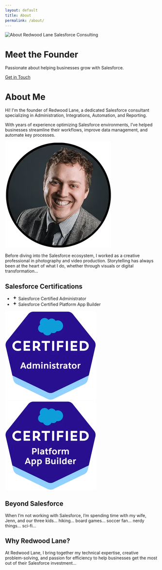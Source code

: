 ```yaml
---
layout: default
title: About
permalink: /about/
---
```


<div class="hero">
    <img src="/images/about/aboutme-hero.webp" srcset="
        /images/about/aboutme-hero-small.webp 480w,
        /images/about/aboutme-hero-medium.webp 768w,
        /images/about/aboutme-hero.webp 1920w" sizes="100vw" alt="About Redwood Lane Salesforce Consulting" class="hero-img">
    <div class="hero-text">
        <div class="hero-content">
            <h1>Meet the Founder</h1>
            <p>Passionate about helping businesses grow with Salesforce.</p>
            <a href="/contact/" class="cta-button">Get in Touch</a>
        </div>
    </div>
</div>

<div class="container">
  <h1>About Me</h1>    
  <div class="about-me-section">
    <div class="about-text">
      <p>Hi! I'm the founder of Redwood Lane, a dedicated Salesforce consultant specializing in Administration, Integrations, Automation, and Reporting.</p>
      <p>With years of experience optimizing Salesforce environments, I’ve helped businesses streamline their workflows, improve data management, and automate key processes.</p>
    </div>
    <div class="about-image">
      <img src="/images/about/me.webp" alt="Headshot of Steven Van Elk">
    </div>
  </div>

  <p>Before diving into the Salesforce ecosystem, I worked as a creative professional in photography and video production. Storytelling has always been at the heart of what I do, whether through visuals or digital transformation...</p>

  <h2>Salesforce Certifications</h2>
  <ul class="certifications">
            <li>
                <svg xmlns="http://www.w3.org/2000/svg" width="16" height="16" viewBox="0 0 24 24" fill="currentColor">
                    <path d="M14.1 10.2 12 3l-2.1 7.2L3 12l6.9 1.8L12 21l2.1-7.2L21 12l-6.9-1.8z" />
                </svg>
                Salesforce Certified Administrator
            </li>
            <li>
                <svg xmlns="http://www.w3.org/2000/svg" width="16" height="16" viewBox="0 0 24 24" fill="currentColor">
                    <path d="M14.1 10.2 12 3l-2.1 7.2L3 12l6.9 1.8L12 21l2.1-7.2L21 12l-6.9-1.8z" />
                </svg>
                Salesforce Certified Platform App Builder
            </li>
        </ul>
  <div class="certification-images">
    <img src="/images/about/SF-Admin.webp" alt="Salesforce Certified Administrator">
    <img src="/images/about/SF-PAB.webp" alt="Salesforce Certified Platform App Builder">
  </div>

  <h2>Beyond Salesforce</h2>
  <p>When I’m not working with Salesforce, I’m spending time with my wife, Jenn, and our three kids... hiking... board games... soccer fan... nerdy things... sci-fi...</p>

  <h2>Why Redwood Lane?</h2>
  <p>At Redwood Lane, I bring together my technical expertise, creative problem-solving, and passion for efficiency to help businesses get the most out of their Salesforce investment...</p>
</div>
